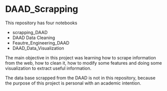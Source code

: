 # DAAD_Scrapping

This repository has four notebooks
  - scrapping_DAAD
  - DAAD Data Cleaning
  - Feautre_Engineering_DAAD
  - DAAD_Data_Visualization

The main objective in this project was learning how to scrape information from the web, how to clean it, how to modify some features and doing some visualization to extract useful information.

The data base scrapped from the DAAD is not in this repository, because the purpose of this project is personal with an academic intention.



